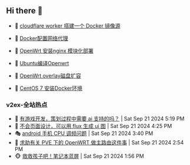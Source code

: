 ## Hi there 👋

<!--
**dkyg666/dkyg666** is a ✨ _special_ ✨ repository because its `README.md` (this file) appears on your GitHub profile.

Here are some ideas to get you started:

- 🔭 I’m currently working on ...
- 🌱 I’m currently learning ...
- 👯 I’m looking to collaborate on ...
- 🤔 I’m looking for help with ...
- 💬 Ask me about ...
- 📫 How to reach me: ...
- 😄 Pronouns: ...
- ⚡ Fun fact: ...
-->

<!-- BLOG-POST-LIST:START -->
- 🦩 [cloudflare worker 搭建一个 Docker 镜像源](http://blog.1996099.xyz/archives/cloudflare-worker-da-jian-yi-ge-docker-jing-xiang-zhan) 

- 🚦 [Docker配置网络代理](http://blog.1996099.xyz/archives/dockerpei-zhi-wang-luo-dai-li) 

- 🫶 [OpenWrt 安装nginx 模块化部署](http://blog.1996099.xyz/archives/openwrt-an-zhuang-nginx-mo-kuai-hua-bu-shu) 

- 🦄 [Ubuntu编译Openwrt](http://blog.1996099.xyz/archives/ubuntuzi-bian-yi-openwrt) 

- 🐻 [OpenWrt overlay磁盘扩容](http://blog.1996099.xyz/archives/openwrt-overlay) 

- 🤖 [CentOS 7 安装Docker环境](http://blog.1996099.xyz/archives/centos-docker) 
<!-- BLOG-POST-LIST:END -->

### v2ex-全站热点
<!-- v2ex:START -->
- 🥸 [有游戏开发，策划过程中需要 ai 支持的吗？](https://www.v2ex.com/t/1074733#reply0) | Sat Sep 21 2024 5:19 PM
- 🤗 [不会页面设计，可以用 flux 生成 ui 图](https://www.v2ex.com/t/1074731#reply1) | Sat Sep 21 2024 4:25 PM
- 🎭 [android 手机 CPU 调频问题](https://www.v2ex.com/t/1074723#reply0) | Sat Sep 21 2024 3:40 PM
- 🥷 [求助有关 PVE 下的 OpenWRT 做主路由这件事](https://www.v2ex.com/t/1074716#reply7) | Sat Sep 21 2024 2:54 PM
- 🐵 [救救孩子吧！笔记本蓝屏](https://www.v2ex.com/t/1074702#reply3) | Sat Sep 21 2024 1:56 PM<!-- v2ex:END -->

